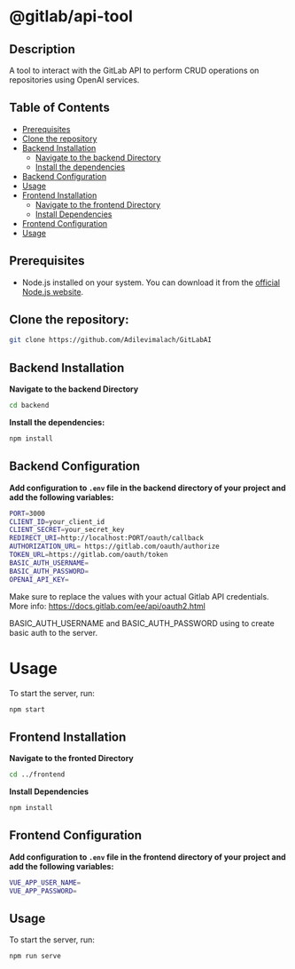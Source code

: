 # @gitlab/api-tool

## Description

A tool to interact with the GitLab API to perform CRUD operations on repositories using OpenAI services.

## Table of Contents

- [Prerequisites](#prerequisites)
- [Clone the repository](#clone-the-repository)
- [Backend Installation](#backend-installation)
  - [Navigate to the backend Directory](#navigate-to-the-backend-directory)
  - [Install the dependencies](#install-the-dependencies)
- [Backend Configuration](#backend-configuration)
- [Usage](#usage)
- [Frontend Installation](#frontend-installation)
  - [Navigate to the frontend Directory](#navigate-to-the-frontend-directory)
  - [Install Dependencies](#install-dependencies)
- [Frontend Configuration](#frontend-configuration)
- [Usage](#usage-1)

## Prerequisites

- Node.js installed on your system. You can download it from the [official Node.js website](https://nodejs.org/).

## Clone the repository:

```sh
git clone https://github.com/Adilevimalach/GitLabAI
```

## Backend Installation

**Navigate to the backend Directory**

```sh
cd backend
```

**Install the dependencies:**

```sh
npm install
```

## Backend Configuration

**Add configuration to `.env` file in the backend directory of your project and add the following variables:**

```sh
PORT=3000
CLIENT_ID=your_client_id
CLIENT_SECRET=your_secret_key
REDIRECT_URI=http://localhost:PORT/oauth/callback
AUTHORIZATION_URL= https://gitlab.com/oauth/authorize
TOKEN_URL=https://gitlab.com/oauth/token
BASIC_AUTH_USERNAME=
BASIC_AUTH_PASSWORD=
OPENAI_API_KEY=
```

Make sure to replace the values with your actual Gitlab API credentials.
More info: https://docs.gitlab.com/ee/api/oauth2.html

BASIC_AUTH_USERNAME and BASIC_AUTH_PASSWORD using to create basic auth to the server.

# Usage

To start the server, run:

```sh
npm start
```

## Frontend Installation

**Navigate to the fronted Directory**

```sh
cd ../frontend
```

**Install Dependencies**

```sh
npm install
```

## Frontend Configuration

**Add configuration to `.env` file in the frontend directory of your project and add the following variables:**

```sh
VUE_APP_USER_NAME=
VUE_APP_PASSWORD=

```

## Usage

To start the server, run:

```sh
npm run serve
```
